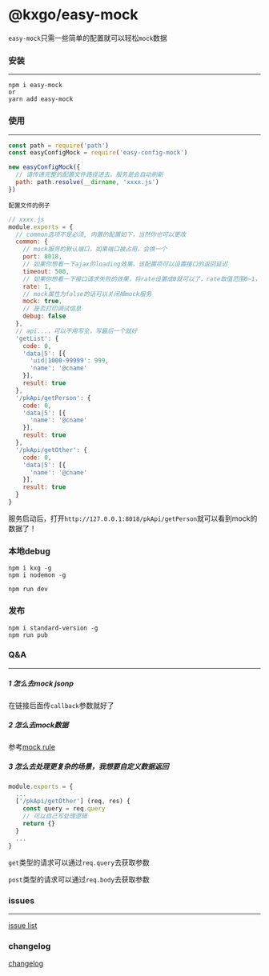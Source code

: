 # @kxgo/easy-mock

`easy-mock`只需一些简单的配置就可以轻松`mock`数据

### 安装
--------
```
npm i easy-mock
or
yarn add easy-mock
```

### 使用
--------
``` javascript
const path = require('path')
const easyConfigMock = require('easy-config-mock')

new easyConfigMock({
  // 请传递完整的配置文件路径进去，服务是会自动刷新
  path: path.resolve(__dirname, 'xxxx.js')
})
```
`配置文件的例子`
``` javascript
// xxxx.js
module.exports = {
  // common选项不是必须, 内置的配置如下，当然你也可以更改
  common: {
    // mock服务的默认端口，如果端口被占用，会换一个
    port: 8018,
    // 如果你想看一下ajax的loading效果，该配置项可以设置接口的返回延迟
    timeout: 500,
    // 如果你想看一下接口请求失败的效果，将rate设置成0就可以了，rate取值范围0~1，代表成功的概率
    rate: 1,
    // mock属性为false的话可以关闭掉mock服务
    mock: true,
    // 是否打印调试信息
    debug: false
  },
  // api...，可以不用写全，写最后一个就好
  'getList': {
    code: 0,
    'data|5': [{
      'uid|1000-99999': 999,
      'name': '@cname'
    }],
    result: true
  },
  '/pkApi/getPerson': {
    code: 0,
    'data|5': [{
      'name': '@cname'
    }],
    result: true
  },
  '/pkApi/getOther': {
    code: 0,
    'data|5': [{
      'name': '@cname'
    }],
    result: true
  }
}
```
服务启动后，打开`http://127.0.0.1:8018/pkApi/getPerson`就可以看到mock的数据了！

### 本地debug
```
npm i kxg -g
npm i nodemon -g

npm run dev
```

### 发布
```
npm i standard-version -g
npm run pub
```

### Q&A
--------
##### 1 怎么去mock jsonp
在链接后面传`callback`参数就好了
##### 2 怎么去mock数据
参考[mock rule](http://mockjs.com/examples.html)
##### 3 怎么去处理更复杂的场景，我想要自定义数据返回
``` javascript
module.exports = {
  ...
  ['/pkApi/getOther'] (req, res) {
    const query = req.query
    // 可以自己写处理逻辑
    return {}
  }
  ...
}
```
`get`类型的请求可以通过`req.query`去获取参数

`post`类型的请求可以通过`req.body`去获取参数

### issues
-----------
[issue list](https://github.com/kxgo/easy-mock/issues)

### changelog

[changelog](./CHANGELOG.md)

